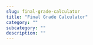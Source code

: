```yaml
---
slug: final-grade-calculator
title: "Final Grade Calculator"
category: ""
subcategory: ""
description: ""
---
```


